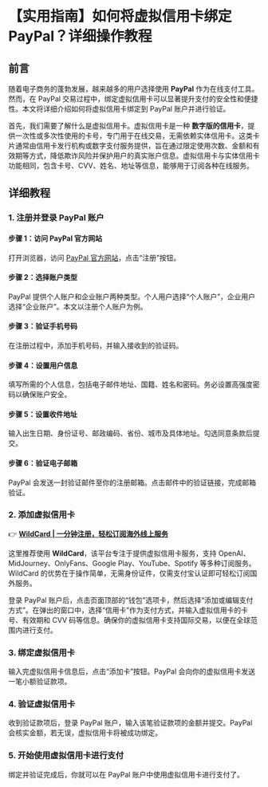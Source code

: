 # 【实用指南】如何将虚拟信用卡绑定PayPal？详细操作教程

## 前言

随着电子商务的蓬勃发展，越来越多的用户选择使用 **PayPal** 作为在线支付工具。然而，在 PayPal 交易过程中，绑定虚拟信用卡可以显著提升支付的安全性和便捷性。本文将详细介绍如何将虚拟信用卡绑定到 PayPal 账户并进行验证。

首先，我们需要了解什么是虚拟信用卡。虚拟信用卡是一种 **数字版的信用卡**，提供一次性或多次性使用的卡号，专门用于在线交易，无需依赖实体信用卡。这类卡片通常由信用卡发行机构或数字支付服务提供，旨在通过限定使用次数、金额和有效期等方式，降低欺诈风险并保护用户的真实账户信息。虚拟信用卡与实体信用卡功能相同，包含卡号、CVV、姓名、地址等信息，能够用于订阅各种在线服务。

## 详细教程

### 1. 注册并登录 PayPal 账户

#### 步骤 1：访问 PayPal 官方网站  
打开浏览器，访问 [PayPal 官方网站](https://www.paypal.com/c2/home)，点击“注册”按钮。  

#### 步骤 2：选择账户类型  
PayPal 提供个人账户和企业账户两种类型。个人用户选择“个人账户”，企业用户选择“企业账户”。本文以注册个人账户为例。  

#### 步骤 3：验证手机号码  
在注册过程中，添加手机号码，并输入接收到的验证码。  

#### 步骤 4：设置用户信息  
填写所需的个人信息，包括电子邮件地址、国籍、姓名和密码。务必设置高强度密码以确保账户安全。  

#### 步骤 5：设置收件地址  
输入出生日期、身份证号、邮政编码、省份、城市及具体地址。勾选同意条款后提交。  

#### 步骤 6：验证电子邮箱  
PayPal 会发送一封验证邮件至你的注册邮箱。点击邮件中的验证链接，完成邮箱验证。  

### 2. 添加虚拟信用卡

👉 **[WildCard | 一分钟注册，轻松订阅海外线上服务](https://bbtdd.com/WildCard)**  

这里推荐使用 **WildCard**，该平台专注于提供虚拟信用卡服务，支持 OpenAI、MidJourney、OnlyFans、Google Play、YouTube、Spotify 等多种订阅服务。WildCard 的优势在于操作简单，无需身份证件，仅需支付宝认证即可轻松订阅国外服务。  

登录 PayPal 账户后，点击页面顶部的“钱包”选项卡，然后选择“添加或编辑支付方式”。在弹出的窗口中，选择“信用卡”作为支付方式，并输入虚拟信用卡的卡号、有效期和 CVV 码等信息。确保你的虚拟信用卡支持国际交易，以便在全球范围内进行支付。  

### 3. 绑定虚拟信用卡

输入完虚拟信用卡信息后，点击“添加卡”按钮。PayPal 会向你的虚拟信用卡发送一笔小额验证款项。  

### 4. 验证虚拟信用卡

收到验证款项后，登录 PayPal 账户，输入该笔验证款项的金额并提交。PayPal 会核实金额，若无误，虚拟信用卡将被成功绑定。  

### 5. 开始使用虚拟信用卡进行支付

绑定并验证完成后，你就可以在 PayPal 账户中使用虚拟信用卡进行支付了。
